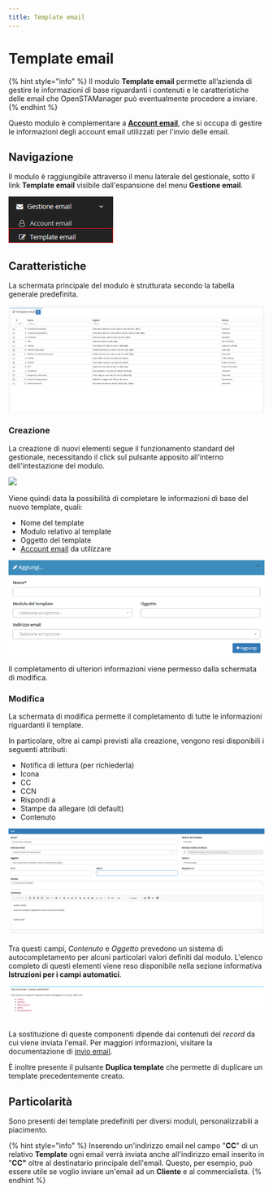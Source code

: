 ```yaml
---
title: Template email
---
```


# Template email

{% hint style="info" %}
Il modulo **Template email** permette all’azienda di gestire le informazioni di base riguardanti i contenuti e le caratteristiche delle email che OpenSTAManager può eventualmente procedere a inviare.
{% endhint %}

Questo modulo è complementare a [**Account email**](account.md), che si occupa di gestire le informazioni degli account email utilizzati per l'invio delle email.

## Navigazione

Il modulo è raggiungibile attraverso il menu laterale del gestionale, sotto il link **Template email** visibile dall'espansione del menu **Gestione email**.

![Screenshot navigazione template email](../../.gitbook/assets/navigazionetemplateemail.PNG)

## Caratteristiche

La schermata principale del modulo è strutturata secondo la tabella generale predefinita.

![Screenshot caratteristiche template email](../../.gitbook/assets/interfacciatemplateemail.PNG)

### Creazione

La creazione di nuovi elementi segue il funzionamento standard del gestionale, necessitando il click sul pulsante apposito all'interno dell'intestazione del modulo.

![](https://firebasestorage.googleapis.com/v0/b/gitbook-x-prod.appspot.com/o/spaces%2F-LZJeLg23eVDvrCv74U7-887967055%2Fuploads%2F5lrjxYwVrSzCa2jBCP9D%2Ffile.png?alt=media)

Viene quindi data la possibilità di completare le informazioni di base del nuovo template, quali:

* Nome del template
* Modulo relativo al template
* Oggetto del template
* [Account email](account.md) da utilizzare

![Screenshot creazione template email](../../.gitbook/assets/aggiungitemplateemail.PNG)

Il completamento di ulteriori informazioni viene permesso dalla schermata di modifica.

### Modifica

La schermata di modifica permette il completamento di tutte le informazioni riguardanti il template.

In particolare, oltre ai campi previsti alla creazione, vengono resi disponibili i seguenti attributi:

* Notifica di lettura (per richiederla)
* Icona
* CC
* CCN
* Rispondi a
* Stampe da allegare (di default)
* Contenuto

![Screenshot modifica template email](../../.gitbook/assets/modificatemplateemail.PNG)

Tra questi campi, _Contenuto_ e _Oggetto_ prevedono un sistema di autocompletamento per alcuni particolari valori definiti dal modulo. L'elenco completo di questi elementi viene reso disponibile nella sezione informativa **Istruzioni per i campi automatici**.

![Screenshot campi automatici template email](../../.gitbook/assets/campiautomatici.PNG)

La sostituzione di queste componenti dipende dai contenuti del _record_ da cui viene inviata l'email. Per maggiori informazioni, visitare la documentazione di [invio email](invio.md).

È inoltre presente il pulsante **Duplica template** che permette di duplicare un template precedentemente creato.

## Particolarità

Sono presenti dei template predefiniti per diversi moduli, personalizzabili a piacimento.

{% hint style="info" %}
Inserendo un'indirizzo email nel campo "**CC**" di un relativo **Template** ogni email verrà inviata anche all'indirizzo email inserito in "**CC"** oltre al destinatario principale dell'email. Questo, per esempio, può essere utile se voglio inviare un'email ad un **Cliente** e al commercialista.
{% endhint %}
